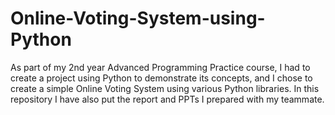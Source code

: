 # Online-Voting-System-using-Python
As part of my 2nd year Advanced Programming Practice course, I had to create a project using Python to demonstrate its concepts, and I chose to create a simple Online Voting System using various Python libraries. In this repository I have also put the report and PPTs I prepared with my teammate.
